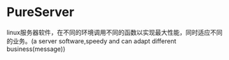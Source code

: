PureServer
==========

linux服务器软件，在不同的环境调用不同的函数以实现最大性能，同时适应不同的业务。(a server software,speedy and can adapt different business(message))
